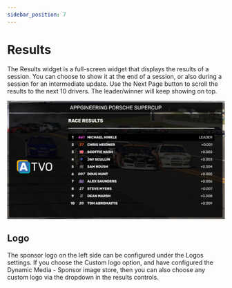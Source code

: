 ```yaml
---
sidebar_position: 7
---
```


# Results

The Results widget is a full-screen widget that displays the results of a session. You can choose to show it at the end of a session, or also during a session for an intermediate update.
Use the Next Page button to scroll the results to the next 10 drivers. The leader/winner will keep showing on top.

![Results](../../static/img/widgets/results.png)

## Logo
The sponsor logo on the left side can be configured under the Logos settings. If you choose the Custom logo option, and have configured the Dynamic Media - Sponsor image store, then you can also choose any custom logo via the dropdown in the results controls.